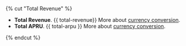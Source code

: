 {% cut "Total Revenue" %}

- **Total Revenue**. {{ total-revenue}} More about [currency conversion](../../data-collection/about-revenue.md#currency).
- **Total APRU**. {{ total-arpu }} More about [currency conversion](../../data-collection/about-revenue.md#currency).

{% endcut %}
